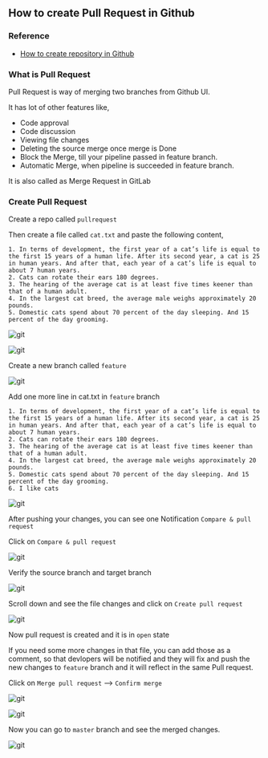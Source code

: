 ## How to create Pull Request in Github

### Reference
* [How to create repository in Github](/content/git/tutorials/01-how-to-create-github-account)

### What is Pull Request
Pull Request is way of merging two branches from Github UI.

It has lot of other features like,
* Code approval
* Code discussion
* Viewing file changes
* Deleting the source merge once merge is Done
* Block the Merge, till your pipeline passed in feature branch.
* Automatic Merge, when pipeline is succeeded in feature branch.

It is also called as Merge Request in GitLab

### Create Pull Request

Create a repo called `pullrequest`

Then create a file called `cat.txt` and paste the following content,
```
1. In terms of development, the first year of a cat’s life is equal to the first 15 years of a human life. After its second year, a cat is 25 in human years. And after that, each year of a cat’s life is equal to about 7 human years.
2. Cats can rotate their ears 180 degrees.
3. The hearing of the average cat is at least five times keener than that of a human adult.
4. In the largest cat breed, the average male weighs approximately 20 pounds.
5. Domestic cats spend about 70 percent of the day sleeping. And 15 percent of the day grooming.
```

![git](/content/git/tutorials/images/pullrequest/git-create-file.png)

![git](/content/git/tutorials/images/pullrequest/git-files.png)

Create a new branch called `feature`

![git](/content/git/tutorials/images/pullrequest/git-create-branch.png)

Add one more line in cat.txt in `feature` branch
```
1. In terms of development, the first year of a cat’s life is equal to the first 15 years of a human life. After its second year, a cat is 25 in human years. And after that, each year of a cat’s life is equal to about 7 human years.
2. Cats can rotate their ears 180 degrees.
3. The hearing of the average cat is at least five times keener than that of a human adult.
4. In the largest cat breed, the average male weighs approximately 20 pounds.
5. Domestic cats spend about 70 percent of the day sleeping. And 15 percent of the day grooming.
6. I like cats
```

![git](/content/git/tutorials/images/pullrequest/git-updated-file.png)

After pushing your changes, you can see one Notification `Compare & pull request`

Click on `Compare & pull request`

![git](/content/git/tutorials/images/pullrequest/git-pull-request.png)

Verify the source branch and target branch

![git](/content/git/tutorials/images/pullrequest/git-pull-request-comment.png)

Scroll down and see the file changes and click on `Create pull request`

![git](/content/git/tutorials/images/pullrequest/git-pull-request-diff.png)

Now pull request is created and it is in `open` state

If you need some more changes in that file, you can add those as a comment, so that devlopers will be notified and they will fix and push the new changes to `feature` branch and it will reflect in the same Pull request.

Click on `Merge pull request` --> `Confirm merge`

![git](/content/git/tutorials/images/pullrequest/git-pull-request-comments.png)

![git](/content/git/tutorials/images/pullrequest/git-pull-request-merged.png)

Now you can go to `master` branch and  see the merged changes.

![git](/content/git/tutorials/images/pullrequest/git-pull-request-final.png)
